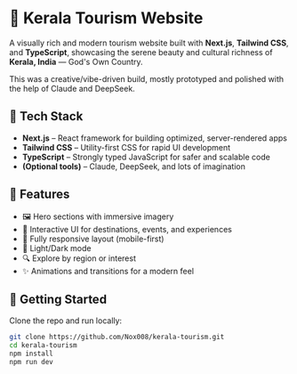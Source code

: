 # 🌴 Kerala Tourism Website

A visually rich and modern tourism website built with **Next.js**, **Tailwind CSS**, and **TypeScript**, showcasing the serene beauty and cultural richness of **Kerala, India** — God's Own Country.

This was a creative/vibe-driven build, mostly prototyped and polished with the help of Claude and DeepSeek.

## 🔧 Tech Stack

- **Next.js** – React framework for building optimized, server-rendered apps
- **Tailwind CSS** – Utility-first CSS for rapid UI development
- **TypeScript** – Strongly typed JavaScript for safer and scalable code
- **(Optional tools)** – Claude, DeepSeek, and lots of imagination

## 📸 Features

- 🖼️ Hero sections with immersive imagery
- 📍 Interactive UI for destinations, events, and experiences
- 📱 Fully responsive layout (mobile-first)
- 🌙 Light/Dark mode
- 🔍 Explore by region or interest
- ✨ Animations and transitions for a modern feel

## 🚀 Getting Started

Clone the repo and run locally:

```bash
git clone https://github.com/Nox008/kerala-tourism.git
cd kerala-tourism
npm install
npm run dev
